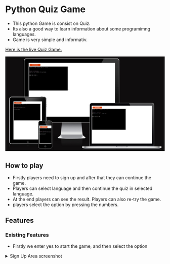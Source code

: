 # Python Quiz Game 

- This python Game is consist on Quiz. 
- Its also a good way to learn information about some programimng languages.
- Game is very simple and informativ.


[Here is the live Quiz Game.](https://python-quiz-game-3ac9886f5af6.herokuapp.com/)

![An image previewing all devices](/assets/main.jpeg)

 ## How to play
 
- Firstly players need to sign up and after that they can continue the game.
- Players can select language and then continue the quiz in selected language. 
- At the end players can see the result. Players can also re-try the game. 
- players select the option by pressing the numbers.  

## Features
### Existing Features

- Firstly we enter yes to start the game, and then select the option 
<details>
    <summary>Sign Up Area screenshot</summary>
    <img src="assets/welcome.jpeg" alt="Sign up area">
<details>

- User can login or sign up by selecting the 2 number.

<details>
    <summary>After Sign Up Area screenshot</summary>
    <img src="assets/signin.jpeg" alt="After Sign up area">
<details>